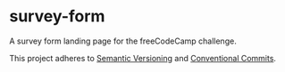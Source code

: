 # survey-form

A survey form landing page for the freeCodeCamp challenge.

This project adheres to [Semantic Versioning](http://semver.org/spec/v2.0.0.html) and [Conventional Commits](https://conventionalcommits.org/).
